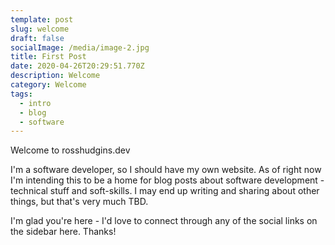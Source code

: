 ```yaml
---
template: post
slug: welcome
draft: false
socialImage: /media/image-2.jpg
title: First Post
date: 2020-04-26T20:29:51.770Z
description: Welcome
category: Welcome
tags:
  - intro
  - blog
  - software
---
```

Welcome to rosshudgins.dev

I'm a software developer, so I should have my own website. As of right now I'm intending this to be a home for blog posts about software development - technical stuff and soft-skills. I may end up writing and sharing about other things, but that's very much TBD.

I'm glad you're here - I'd love to connect through any of the social links on the sidebar here. Thanks!